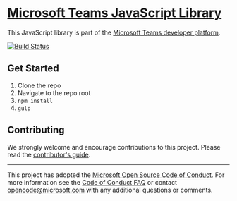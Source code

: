 # [Microsoft Teams JavaScript Library](https://msdn.microsoft.com/en-us/microsoft-teams/)

This JavaScript library is part of the [Microsoft Teams developer platform](https://msdn.microsoft.com/en-us/microsoft-teams/).

[![Build Status](https://travis-ci.com/OfficeDev/microsoft-teams-library-js.svg?token=UAYZgdbKQTPSakoAAsBL&branch=master)](https://travis-ci.com/OfficeDev/microsoft-teams-library-js)

## Get Started
1. Clone the repo
2. Navigate to the repo root
3. `npm install`
4. `gulp`

## Contributing
We strongly welcome and encourage contributions to this project. Please read the [contributor's guide](CONTRIBUTING.md).

- - -

This project has adopted the [Microsoft Open Source Code of Conduct](https://opensource.microsoft.com/codeofconduct/). For more information see the [Code of Conduct FAQ](https://opensource.microsoft.com/codeofconduct/faq/) or contact [opencode@microsoft.com](mailto:opencode@microsoft.com) with any additional questions or comments.